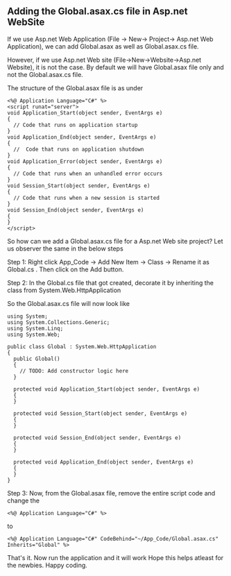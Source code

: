 Adding the Global.asax.cs file in Asp.net WebSite
---

If we use Asp.net Web Application (File -> New-> Project-> Asp.net Web Application), we can add Global.asax as well as Global.asax.cs file.

However, if we use Asp.net Web site (File->New->Website->Asp.net Website), it is not the case. By default we will have Global.asax file only and not the Global.asax.cs file.

The structure of the Global.asax file is as under

	<%@ Application Language="C#" %>
	<script runat="server">
	void Application_Start(object sender, EventArgs e)
	{
	  // Code that runs on application startup
	}
	void Application_End(object sender, EventArgs e)
	{
	  //  Code that runs on application shutdown
	}
	void Application_Error(object sender, EventArgs e)
	{
	  // Code that runs when an unhandled error occurs
	}
	void Session_Start(object sender, EventArgs e)
	{
	  // Code that runs when a new session is started
	}
	void Session_End(object sender, EventArgs e)
	{
	}      
	</script>

So how can we add a Global.asax.cs file for a Asp.net Web site project? Let us observer the same in the below steps

Step 1: Right click App_Code -> Add New Item -> Class -> Rename it as Global.cs . Then click on the Add button.

Step 2: In the Global.cs file that got created, decorate it by inheriting the class from System.Web.HttpApplication

So the Global.asax.cs file will now look like

	using System;
	using System.Collections.Generic;
	using System.Linq;
	using System.Web;
	
	public class Global : System.Web.HttpApplication
	{
	  public Global()
	  {
	    // TODO: Add constructor logic here
	  }
	
	  protected void Application_Start(object sender, EventArgs e)
	  {
	  }
	        
	  protected void Session_Start(object sender, EventArgs e)
	  {
	  }
	
	  protected void Session_End(object sender, EventArgs e)
	  {
	  }
	  
	  protected void Application_End(object sender, EventArgs e)
	  {
	  }
	}

Step 3: Now, from the Global.asax file, remove the entire script code and change the

	<%@ Application Language="C#" %>

to

	<%@ Application Language="C#" CodeBehind="~/App_Code/Global.asax.cs" Inherits="Global" %>

That's it. Now run the application and it will work
Hope this helps atleast for the newbies. Happy coding.
